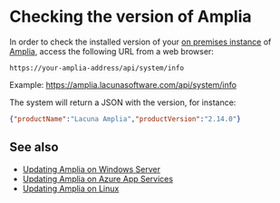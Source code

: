﻿# Checking the version of Amplia

In order to check the installed version of your [on premises instance](index.md) of [Amplia](../index.md),
access the following URL from a web browser:

```
https://your-amplia-address/api/system/info
```

Example: https://amplia.lacunasoftware.com/api/system/info

The system will return a JSON with the version, for instance:

```json
{"productName":"Lacuna Amplia","productVersion":"2.14.0"}
```

## See also

* [Updating Amplia on Windows Server](windows/update.md)
* [Updating Amplia on Azure App Services](azure/update.md)
* [Updating Amplia on Linux](linux/update.md)
